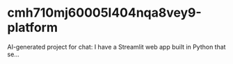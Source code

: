 # cmh710mj60005l404nqa8vey9-platform
AI-generated project for chat: I have a Streamlit web app built in Python that se...
